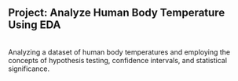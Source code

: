 ## Project: Analyze Human Body Temperature Using EDA
<br>
Analyzing a dataset of human body temperatures and employing the concepts of hypothesis testing, confidence intervals,
and statistical significance.


